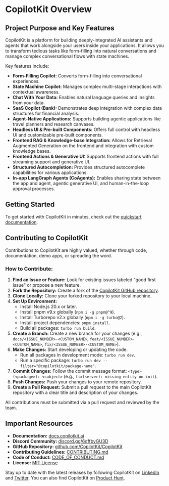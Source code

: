 # CopilotKit Overview

## Project Purpose and Key Features

CopilotKit is a platform for building deeply-integrated AI assistants and agents that work alongside your users inside your applications. It allows you to transform tedious tasks like form-filling into natural conversations and manage complex conversational flows with state machines.

Key features include:

*   **Form-Filling Copilot:** Converts form-filling into conversational experiences.
*   **State Machine Copilot:** Manages complex multi-stage interactions with contextual awareness.
*   **Chat With Your Data:** Enables natural language queries and insights from your data.
*   **SaaS Copilot (Bank):** Demonstrates deep integration with complex data structures for financial analysis.
*   **Agent-Native Applications:** Supports building agentic applications like travel planners and research canvases.
*   **Headless UI & Pre-built Components:** Offers full control with headless UI and customizable pre-built components.
*   **Frontend RAG & Knowledge-base Integration:** Allows for Retrieval Augmented Generation on the frontend and integration with custom knowledge bases.
*   **Frontend Actions & Generative UI:** Supports frontend actions with full streaming support and generative UI.
*   **Structured Autocompletion:** Provides structured autocomplete capabilities for various applications.
*   **In-app LangGraph Agents (CoAgents):** Enables sharing state between the app and agent, agentic generative UI, and human-in-the-loop approval processes.

## Getting Started

To get started with CopilotKit in minutes, check out the [quickstart documentation](https://docs.copilotkit.ai/quickstart).

## Contributing to CopilotKit

Contributions to CopilotKit are highly valued, whether through code, documentation, demo apps, or spreading the word.

### How to Contribute:

1.  **Find an Issue or Feature:** Look for existing issues labeled "good first issue" or propose a new feature.
2.  **Fork the Repository:** Create a fork of the [CopilotKit GitHub repository](https://github.com/CopilotKit/CopilotKit).
3.  **Clone Locally:** Clone your forked repository to your local machine.
4.  **Set Up Environment:**
    *   Install Node.js 20.x or later.
    *   Install pnpm v9.x globally (`npm i -g pnpm@^9`).
    *   Install Turborepo v2.x globally (`npm i -g turbo@2`).
    *   Install project dependencies: `pnpm install`.
    *   Build all packages: `turbo run build`.
5.  **Create a Branch:** Create a new branch for your changes (e.g., `docs/<ISSUE_NUMBER>-<CUSTOM_NAME>`, `feat/<ISSUE_NUMBER>-<CUSTOM_NAME>`, `fix/<ISSUE_NUMBER>-<CUSTOM_NAME>`).
6.  **Make Changes:** Start developing or updating the code.
    *   Run all packages in development mode: `turbo run dev`.
    *   Run a specific package: `turbo run dev --filter="@copilotkit/package-name"`.
7.  **Commit Changes:** Follow the commit message format: `<type>(<package>): <subject>` (e.g., `fix(server): missing entity on init`).
8.  **Push Changes:** Push your changes to your remote repository.
9.  **Create a Pull Request:** Submit a pull request to the main CopilotKit repository with a clear title and description of your changes.

All contributions must be submitted via a pull request and reviewed by the team.

## Important Resources

*   **Documentation:** [docs.copilotkit.ai](https://docs.copilotkit.ai?ref=github_readme)
*   **Discord Community:** [discord.gg/6dffbvGU3D](https://discord.gg/6dffbvGU3D)
*   **GitHub Repository:** [github.com/CopilotKit/CopilotKit](https://github.com/CopilotKit/CopilotKit)
*   **Contributing Guidelines:** [CONTRIBUTING.md](./CONTRIBUTING.md)
*   **Code of Conduct:** [CODE_OF_CONDUCT.md](./CODE_OF_CONDUCT.md)
*   **License:** [MIT License](https://github.com/CopilotKit/CopilotKit/blob/main/LICENSE)

Stay up to date with the latest releases by following CopilotKit on [LinkedIn](https://go.copilotkit.ai/gh-linkedin) and [Twitter](https://go.copilotkit.ai/gh-twitter).
You can also find CopilotKit on [Product Hunt](https://www.producthunt.com/posts/copilotkit).

